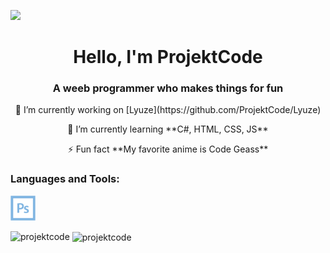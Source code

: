 ![](https://github.com/Projekt-Dev/Projekt-Dev/blob/main/ProjektCode-Lucy.png)

<h1 align="center">Hello, I'm ProjektCode</h1>
<h3 align="center">A weeb programmer who makes things for fun</h3>

<p align="center"> 🔭 I’m currently working on [Lyuze](https://github.com/ProjektCode/Lyuze)

<p align="center"> 🌱 I’m currently learning **C#, HTML, CSS, JS**

<p align="center"><p align="center"> ⚡ Fun fact **My favorite anime is Code Geass**

<h3 align="left">Languages and Tools:</h3>
<p align="left"> <a href="https://www.photoshop.com/en" target="_blank" rel="noreferrer"> <img src="https://raw.githubusercontent.com/devicons/devicon/master/icons/photoshop/photoshop-line.svg" alt="photoshop" width="40" height="40"/> </a> </p>

<p><img align="left" src="https://github-readme-stats.vercel.app/api/top-langs?username=projektcode&show_icons=true&locale=en&layout=compact" alt="projektcode" /></p>

<p>&nbsp;<img align="center" src="https://github-readme-stats.vercel.app/api?username=projektcode&show_icons=true&locale=en" alt="projektcode" /></p>
